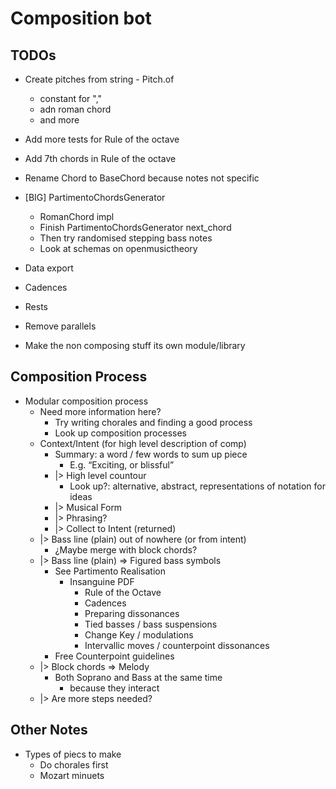 # Composition bot #

## TODOs ##
- Create pitches from string - Pitch.of
  - constant for ","
  - adn roman chord
  - and more

- Add more tests for Rule of the octave
- Add 7th chords in Rule of the octave
- Rename Chord to BaseChord because notes not specific

- [BIG] PartimentoChordsGenerator
  - RomanChord impl
  - Finish PartimentoChordsGenerator next_chord
  - Then try randomised stepping bass notes
  - Look at schemas on openmusictheory
- Data export
- Cadences
- Rests
- Remove parallels

- Make the non composing stuff its own module/library

## Composition Process ##

- Modular composition process
  - Need more information here?
    - Try writing chorales and finding a good process
    - Look up composition processes
  - Context/Intent (for high level description of comp)
    - Summary: a word / few words to sum up piece
      - E.g. “Exciting, or blissful”
    - |> High level countour
      - Look up?: alternative, abstract, representations of notation for
        ideas
    - |> Musical Form
    - |> Phrasing?
    - |> Collect to Intent (returned)
  - |> Bass line (plain) out of nowhere (or from intent)
    - ¿Maybe merge with block chords?
  - |> Bass line (plain) => Figured bass symbols
    - See Partimento Realisation
      - Insanguine PDF
        - Rule of the Octave
        - Cadences
        - Preparing dissonances
        - Tied basses / bass suspensions
        - Change Key / modulations
        - Intervallic moves / counterpoint dissonances
    - Free Counterpoint guidelines
  - |> Block chords => Melody
    - Both Soprano and Bass at the same time
      - because they interact
  - |> Are more steps needed?

## Other Notes ##

- Types of piecs to make
  - Do chorales first
  - Mozart minuets

